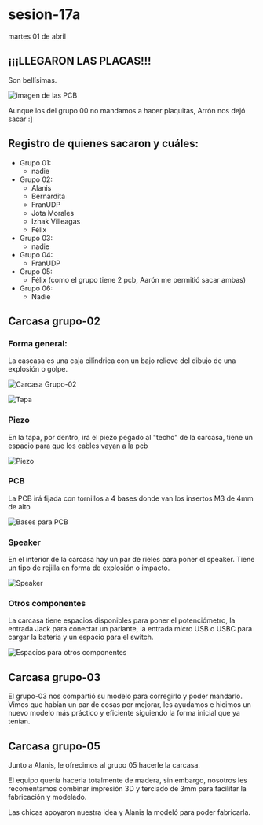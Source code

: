 # sesion-17a

martes 01 de abril

## ¡¡¡LLEGARON LAS PLACAS!!!

Son bellísimas.

![imagen de las PCB](./archivos/pcbs.jpg)

Aunque los del grupo 00 no mandamos a hacer plaquitas, Arrón nos dejó sacar :]

## Registro de quienes sacaron y cuáles:

- Grupo 01:
    - nadie
- Grupo 02:
    - Alanis
    - Bernardita
    - FranUDP
    - Jota Morales
    - Izhak Villeagas
    - Félix
- Grupo 03:
    - nadie
- Grupo 04:
    - FranUDP
- Grupo 05:
    - Félix (como el grupo tiene 2 pcb, Aarón me permitió sacar ambas)
- Grupo 06:
    - Nadie

## Carcasa grupo-02

### Forma general:

La cascasa es una caja cilíndrica con un bajo relieve del dibujo de una explosión o golpe.

![Carcasa Grupo-02](./archivos/carcasa-grupo02/carcasa-grupo02.png)

![Tapa](./archivos/carcasa-grupo02/tapa-01.png)

### Piezo

En la tapa, por dentro, irá el piezo pegado al "techo" de la carcasa, tiene un espacio para que los cables vayan a la pcb

![Piezo](./archivos/carcasa-grupo02/tapaPiezo.png)

### PCB

La PCB irá fijada con tornillos a 4 bases donde van los insertos M3 de 4mm de alto

![Bases para PCB](./archivos/carcasa-grupo02/basePCB.png)

### Speaker

En el interior de la carcasa hay un par de rieles para poner el speaker. Tiene un tipo de rejilla en forma de explosión o impacto.

![Speaker](./archivos/carcasa-grupo02/speaker.png)

### Otros componentes

La carcasa tiene espacios disponibles para poner el potenciómetro, la entrada Jack para conectar un parlante, la entrada micro USB o USBC para cargar la batería y un espacio para el switch.

![Espacios para otros componentes](./archivos/carcasa-grupo02/entradasPote.png)

## Carcasa grupo-03

El grupo-03 nos compartió su modelo para corregirlo y poder mandarlo. Vimos que habían un par de cosas por mejorar, les ayudamos e hicimos un nuevo modelo más práctico y eficiente siguiendo la forma inicial que ya tenían.



## Carcasa grupo-05

Junto a Alanis, le ofrecimos al grupo 05 hacerle la carcasa. 

El equipo quería hacerla totalmente de madera, sin embargo, nosotros les recomentamos combinar impresión 3D y terciado de 3mm para facilitar la fabricación y modelado. 

Las chicas apoyaron nuestra idea y Alanis la modeló para poder fabricarla.
